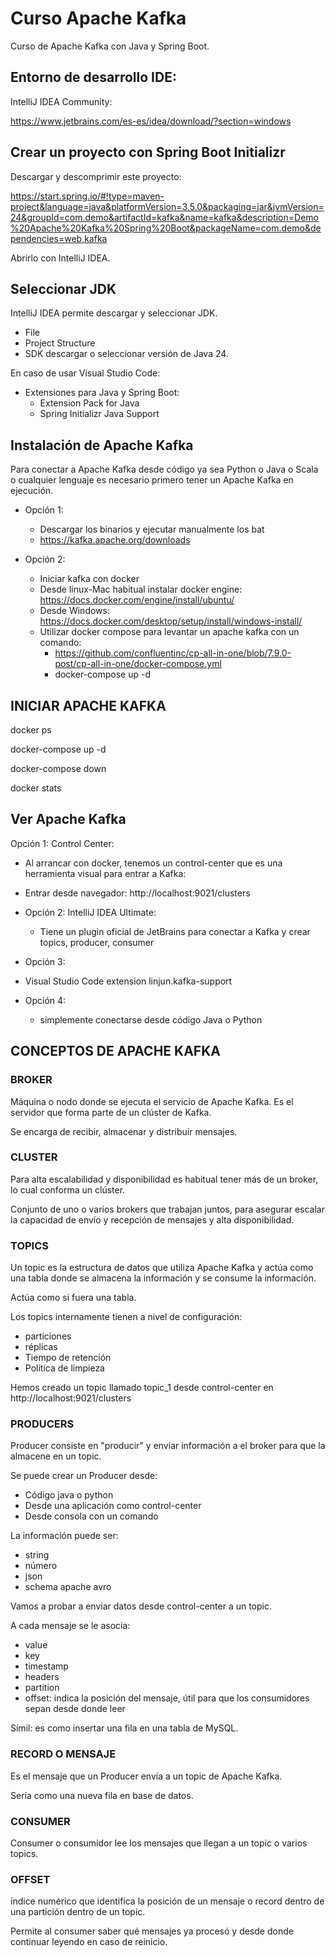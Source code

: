 # Curso Apache Kafka

Curso de Apache Kafka con Java y Spring Boot.

## Entorno de desarrollo IDE:

IntelliJ IDEA Community:

https://www.jetbrains.com/es-es/idea/download/?section=windows

## Crear un proyecto con Spring Boot Initializr

Descargar y descomprimir este proyecto:

https://start.spring.io/#!type=maven-project&language=java&platformVersion=3.5.0&packaging=jar&jvmVersion=24&groupId=com.demo&artifactId=kafka&name=kafka&description=Demo%20Apache%20Kafka%20Spring%20Boot&packageName=com.demo&dependencies=web,kafka

Abrirlo con IntelliJ IDEA.

## Seleccionar JDK

IntelliJ IDEA permite descargar y seleccionar JDK.

* File
* Project Structure
* SDK descargar o seleccionar versión de Java 24.

En caso de usar Visual Studio Code:

* Extensiones para Java y Spring Boot:
  * Extension Pack for Java
  * Spring Initializr Java Support

## Instalación de Apache Kafka

Para conectar a Apache Kafka desde código ya sea Python o Java o Scala o cualquier lenguaje es necesario primero tener un Apache Kafka en ejecución.

* Opción 1:
  * Descargar los binarios y ejecutar manualmente los bat
  * https://kafka.apache.org/downloads

* Opción 2:
  * Iniciar kafka con docker
  * Desde linux-Mac habitual instalar docker engine: https://docs.docker.com/engine/install/ubuntu/
  * Desde Windows: https://docs.docker.com/desktop/setup/install/windows-install/
  * Utilizar docker compose para levantar un apache kafka con un comando:
    * https://github.com/confluentinc/cp-all-in-one/blob/7.9.0-post/cp-all-in-one/docker-compose.yml
    * docker-compose up -d

## INICIAR APACHE KAFKA

docker ps

docker-compose up -d

docker-compose down

docker stats

## Ver Apache Kafka

Opción 1: Control Center:
* Al arrancar con docker, tenemos un control-center que es una herramienta visual para entrar a Kafka:
* Entrar desde navegador: http://localhost:9021/clusters

* Opción 2: IntelliJ IDEA Ultimate:
  * Tiene un plugin oficial de JetBrains para conectar a Kafka y crear topics, producer, consumer

* Opción 3: 
* Visual Studio Code extension linjun.kafka-support

* Opción 4:
  *  simplemente conectarse desde código Java o Python


## CONCEPTOS DE APACHE KAFKA

### BROKER

Máquina o nodo donde se ejecuta el servicio de Apache Kafka. Es el servidor que forma parte de un clúster de Kafka.

Se encarga de recibir, almacenar y distribuir mensajes.

### CLUSTER

Para alta escalabilidad y disponibilidad es habitual tener más de un broker, lo cual conforma un clúster.

Conjunto de uno o varios brokers que trabajan juntos, para asegurar escalar la capacidad de envío y recepción de mensajes y alta disponibilidad.

### TOPICS

Un topic es la estructura de datos que utiliza Apache Kafka y actúa como una tabla donde se almacena la información y se consume la información.

Actúa como si fuera una tabla.

Los topics internamente tienen a nivel de configuración:

* particiones
* réplicas
* Tiempo de retención
* Política de limpieza

Hemos creado un topic llamado topic_1 desde control-center en http://localhost:9021/clusters

### PRODUCERS

Producer consiste en "producir" y enviar información a el broker para que la almacene en un topic.

Se puede crear un Producer desde:

* Código java o python
* Desde una aplicación como control-center
* Desde consola con un comando

La información puede ser:

* string
* número
* json
* schema apache avro

Vamos a probar a enviar datos desde control-center a un topic.

A cada mensaje se le asocia:
* value
* key
* timestamp
* headers
* partition
* offset: indica la posición del mensaje, útil para que los consumidores sepan desde donde leer

Símil: es como insertar una fila en una tabla de MySQL.

### RECORD O MENSAJE

Es el mensaje que un Producer envía a un topic de Apache Kafka.

Sería como una nueva fila en base de datos.

### CONSUMER

Consumer o consumidor lee los mensajes que llegan a un topic o varios topics.

### OFFSET

índice numérico que identifica la posición de un mensaje o record dentro de una partición dentro de un topic.

Permite al consumer saber qué mensajes ya procesó y desde donde continuar leyendo en caso de reinicio.



